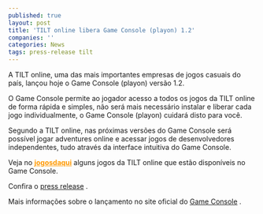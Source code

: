 ```yaml
---
published: true
layout: post
title: 'TILT online libera Game Console (playon) 1.2'
companies: ''
categories: News
tags: press-release tilt
---
```



A TILT online, uma das mais importantes empresas de jogos casuais do país, lançou hoje o Game Console (playon) versão 1.2.

O Game Console permite ao jogador acesso a todos os jogos da TILT online de forma rápida e simples, não será mais necessário instalar e liberar cada jogo individualmente, o Game Console (playon) cuidará disto para você.

Segundo a TILT online, nas próximas versões do Game Console será possível jogar adventures online e acessar jogos de desenvolvedores independentes, tudo através da interface intuitiva do Game Console.

Veja no <a style="font-weight: bold; color: #ff9900;" href="{{ site.baseurl }}/tags/tilt">jogosdaqui</a>
 alguns jogos da TILT online que estão disponíveis no Game Console.

Confira o <a href="{{ site.baseurl }}/2005/09/24/tilt-online-game-console-playon-1-2/">press release</a>
.

Mais informações sobre o lançamento no site oficial do <a href="http://www.tilt.net/playon/">Game Console</a>
.


